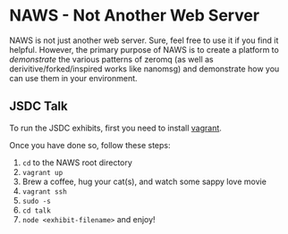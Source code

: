 # NAWS - Not Another Web Server

NAWS is not just another web server. Sure, feel free to use it if you find it helpful. However, the primary purpose of NAWS is to create a platform to _demonstrate_ the various patterns of zeromq (as well as derivitive/forked/inspired works like nanomsg) and demonstrate how you can use them in your environment.

## JSDC Talk

To run the JSDC exhibits, first you need to install [vagrant](http://www.vagrantup.com/downloads.html).

Once you have done so, follow these steps:

1. `cd` to the NAWS root directory
2. `vagrant up`
3. Brew a coffee, hug your cat(s), and watch some sappy love movie
4. `vagrant ssh`
5. `sudo -s`
6. `cd talk`
7. `node <exhibit-filename>` and enjoy!